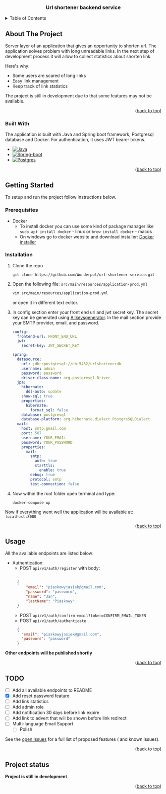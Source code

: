 <a name="readme-top"></a>

<h3 align="center">Url shortener backend service</h3>

<!-- TABLE OF CONTENTS -->
<details>
  <summary>Table of Contents</summary>
  <ol>
    <li>
      <a href="#about-the-project">About The Project</a>
      <ul>
        <li><a href="#built-with">Built With</a></li>
      </ul>
    </li>
    <li>
      <a href="#getting-started">Getting Started</a>
      <ul>
        <li><a href="#prerequisites">Prerequisites</a></li>
        <li><a href="#installation">Installation</a></li>
      </ul>
    </li>
    <li><a href="#Usage">Usage</a></li>
    <li><a href="#TODO">TODO</a></li>
  </ol>
</details>



<!-- ABOUT THE PROJECT -->

## About The Project

Server layer of an application that gives an opportunity to shorten url.
The application solves problem with long unreadable links.
In the next step of development process it will allow to collect statistics about shorten link.

Here's why:

* Some users are scared of long links
* Easy link management
* Keep track of link statistics

The project is still in development due to that some features may not be available.

<p align="right">(<a href="#readme-top">back to top</a>)</p>

### Built With

The application is built with Java and Spring boot framework, Postgresql database and Docker.
For authentication, it uses JWT bearer tokens.

* [![Java][Java]][Java-url]
* [![Spring-boot][Spring-boot]][Spring-boot-url]
* [![Postgres][PostgreSQL]][PostgreSQL-url]

<p align="right">(<a href="#readme-top">back to top</a>)</p>



<!-- GETTING STARTED -->

## Getting Started

To setup and run the project follow instructions below.

### Prerequisites

* Docker
    * To install docker you can use some kind of package manager like `sudo apt install docker` - linux
      or `brew install docker` - macos
    * On windows go to docker website and download
      installer: [Docker installer](https://docs.docker.com/engine/install/)

### Installation

1. Clone the repo
   ```shell
   git clone https://github.com/Wonderpol/url-shortener-service.git
   ```
2. Open the following file: `src/main/resources/application-prod.yml`
   ```sh
   vim src/main/resources/application-prod.yml
   ```
   or open it in different text editor.
3. In config section enter your front end url and jwt secret key. The secret key can be generated
   using [Allkeysgenerator](https://www.allkeysgenerator.com).
   In the mail section provide your SMTP provider, email, and password.

    ```yaml
    config:
      frontend-url: FRONT_END_URL
      jwt:
        secret-key: JWT_SECRET_KEY
    
    spring:
      datasource:
        url: jdbc:postgresql://db:5432/urlshortenerdb
        username: admin
        password: password
        driver-class-name: org.postgresql.Driver
      jpa:
        hibernate:
          ddl-auto: update
        show-sql: true
        properties:
          hibernate:
            format_sql: false
        database: postgresql
        database-platform: org.hibernate.dialect.PostgreSQLDialect
      mail:
        host: smtp.gmail.com
        port: 587
        username: YOUR_EMAIL
        password: YOUR_PASSWORD
        properties:
          mail:
            smtp:
              auth: true
              starttls:
                enable: true
            debug: true
            protocol: smtp
            test-connection: false
     ```

4. Now within the root folder open terminal and type:
    ```shell
    docker-compose up
    ```

Now if everything went well the application will be available at: `localhost:8080`
<p align="right">(<a href="#readme-top">back to top</a>)</p>



<!-- USAGE EXAMPLES -->

## Usage

All the available endpoints are listed below:

- Authentication:
    - POST `api/v1/auth/register` with body:<br></br>
  ```json
    {
        "email": "piaskowyjasiek@gmail.com",
        "password": "password",
        "name": "Jan",
        "lastName": "Piaskowy"
    }
    ```
    - POST `api/v1/auth/confirm-email?token=CONFIRM_EMAIL_TOKEN`
    - POST `api/v1/auth/authenticate`
  ```json
    {
      "email": "piaskowyjasiek@gmail.com",
      "password": "password"
    }
    ```

**Other endpoints will be published shortly**

<p align="right">(<a href="#readme-top">back to top</a>)</p>



<!-- TODO -->

## TODO

- [ ] Add all available endpoints to README
- [x] Add reset password feature
- [ ] Add link statistics
- [ ] Add admin role
- [ ] Add notification 30 days before link expire
- [ ] Add link to advert that will be shown before link redirect
- [ ] Multi-language Email Support
    - [ ] Polish

See the [open issues](https://github.com/Wonderpol/url-shortener-service/issues) for a full list of proposed features (
and known issues).

<p align="right">(<a href="#readme-top">back to top</a>)</p>



<!-- CONTRIBUTING -->

## Project status

**Project is still in development**

<p align="right">(<a href="#readme-top">back to top</a>)</p>


<!-- MARKDOWN LINKS & IMAGES -->
<!-- https://www.markdownguide.org/basic-syntax/#reference-style-links -->

[Java]: https://img.shields.io/badge/Java-ED8B00?style=for-the-badge&logo=openjdk&logoColor=white

[Java-url]: https://www.java.com/pl/

[Spring-boot]: https://img.shields.io/badge/Spring-6DB33F?style=for-the-badge&logo=spring&logoColor=white

[Spring-boot-url]: https://spring.io/

[PostgreSQL]:    https://img.shields.io/badge/PostgreSQL-316192?style=for-the-badge&logo=postgresql&logoColor=white

[PostgreSQL-url]: https://www.postgresql.org/